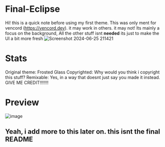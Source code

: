 # Final-Eclipse
Hi! this is a quick note before using my first theme.
This was only ment for vencord (https://vencord.dev). it may work in others. it may not!
Its mainly a focus on the background, All the other stuff isnt **needed** its just to make the UI a bit more fresh
![Screenshot 2024-06-25 211421](https://github.com/raws-robert/Final-Eclipse/assets/172075414/709796b4-bf53-4d42-a4f4-976db132a8b7)


# Stats
Original theme: Frosted Glass
Copyrighted: Why would you think i copyright this stuff?
Remixable: Yes, in a way that doesnt just say you made it instead. GIVE ME CREDIT!!!!!!!

# Preview
![image](https://github.com/raws-robert/Final-Eclipse/assets/172075414/bb5c39e1-91f5-409b-b0ed-ee2bcba63c96)



## Yeah, i add more to this later on. this isnt the final README
